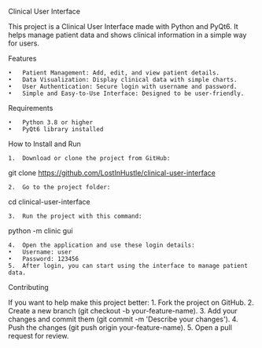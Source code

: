 Clinical User Interface

This project is a Clinical User Interface made with Python and PyQt6. It helps manage patient data and shows clinical information in a simple way for users.

Features

	•	Patient Management: Add, edit, and view patient details.
	•	Data Visualization: Display clinical data with simple charts.
	•	User Authentication: Secure login with username and password.
	•	Simple and Easy-to-Use Interface: Designed to be user-friendly.

Requirements

	•	Python 3.8 or higher
	•	PyQt6 library installed

How to Install and Run

	1.	Download or clone the project from GitHub:

git clone https://github.com/LostInHustle/clinical-user-interface


	2.	Go to the project folder:

cd clinical-user-interface


	3.	Run the project with this command:

python -m clinic gui


	4.	Open the application and use these login details:
	•	Username: user
	•	Password: 123456
	5.	After login, you can start using the interface to manage patient data.

Contributing

If you want to help make this project better:
	1.	Fork the project on GitHub.
	2.	Create a new branch (git checkout -b your-feature-name).
	3.	Add your changes and commit them (git commit -m 'Describe your changes').
	4.	Push the changes (git push origin your-feature-name).
	5.	Open a pull request for review.
